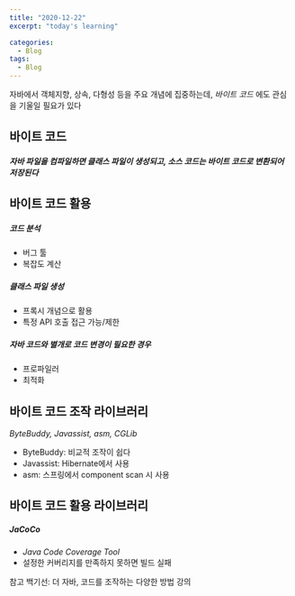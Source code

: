 ```yaml
---
title: "2020-12-22"
excerpt: "today's learning"

categories:
  - Blog
tags:
  - Blog
---
```


자바에서 객체지향, 상속, 다형성 등을 주요 개념에 집중하는데, <em>바이트 코드</em> 에도 관심을 기울일 필요가 있다    

## 바이트 코드
##### <em> 자바 파일을 컴파일하면 클래스 파일이 생성되고,  소스 코드는 바이트 코드로 변환되어 저장된다</em>  

## 바이트 코드 활용 
##### 코드 분석
  * 버그 툴
  * 복잡도 계산
 ##### 클래스 파일 생성
  * 프록시 개념으로 활용
  * 특정 API 호출 접근 가능/제한
 ##### 자바 코드와 별개로 코드 변경이 필요한 경우
  * 프로파일러
  * 최적화
  
 

## 바이트 코드 조작 라이브러리
<em>ByteBuddy, Javassist, asm, CGLib</em>
  * ByteBuddy: 비교적 조작이 쉽다
  * Javassist: Hibernate에서 사용
  * asm: 스프링에서 component scan 시 사용 

## 바이트 코드 활용 라이브러리
##### JaCoCo
* <em>Java Code Coverage Tool</em>
* 설정한 커버리지를 만족하지 못하면 빌드 실패







참고
백기선: 더 자바, 코드를 조작하는 다양한 방법 강의
